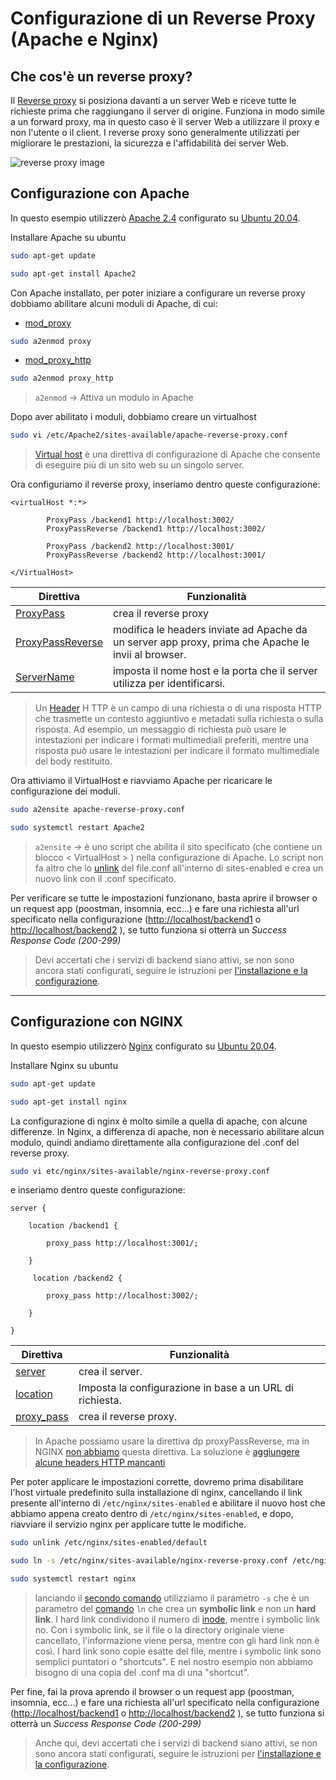 # Configurazione di un **Reverse Proxy** (Apache e Nginx)

## Che cos'è un reverse proxy?

Il [Reverse proxy](https://httpd.Apache.org/docs/2.4/howto/reverse_proxy.html)  si posiziona davanti a un server Web e riceve tutte le richieste prima che raggiungano il server di origine. Funziona in modo simile a un forward proxy, ma in questo caso è il server Web a utilizzare il proxy e non l'utente o il client. I reverse proxy sono generalmente utilizzati per migliorare le prestazioni, la sicurezza e l'affidabilità dei server Web.

![reverse proxy image](https://www.asustor.com/images/admv2/reverse_proxy/revise_proxy_1)

## Configurazione con **Apache**

In questo esempio utilizzerò [Apache 2.4](https://httpd.Apache.org/download.cgi#Apache24) configurato su [Ubuntu 20.04](https://ubuntu.com/download).

Installare Apache su ubuntu

```sh
sudo apt-get update
```

```sh
sudo apt-get install Apache2
```

 Con Apache installato, per poter iniziare a configurare un reverse proxy dobbiamo abilitare alcuni moduli di Apache, di cui:

- [mod_proxy](https://httpd.Apache.org/docs/2.4/mod/mod_proxy.html)

```sh
sudo a2enmod proxy
```

- [mod_proxy_http](https://httpd.Apache.org/docs/2.4/mod/mod_proxy_http.html)

```sh
sudo a2enmod proxy_http
```

> `a2enmod` → Attiva un modulo in Apache

Dopo aver abilitato i moduli, dobbiamo creare un virtualhost

```sh
sudo vi /etc/Apache2/sites-available/apache-reverse-proxy.conf
```

> [Virtual host](https://httpd.Apache.org/docs/2.4/mod/core.html#virtualhost) è una direttiva di configurazione di Apache che consente di eseguire più di un sito web su un singolo server.

Ora configuriamo il reverse proxy, inseriamo dentro queste configurazione:

``` Apacheconf
<virtualHost *:*>

        ProxyPass /backend1 http://localhost:3002/
        ProxyPassReverse /backend1 http://localhost:3002/

        ProxyPass /backend2 http://localhost:3001/
        ProxyPassReverse /backend2 http://localhost:3001/

</VirtualHost>
```

| Direttiva | Funzionalità |
| ------ | ------ |
| [ProxyPass](https://httpd.Apache.org/docs/2.4/mod/mod_proxy.html#proxypass) |crea il reverse proxy  |
| [ProxyPassReverse](https://httpd.Apache.org/docs/2.4/mod/mod_proxy.html#proxypassreverse) | modifica le headers inviate ad Apache da un server app proxy, prima che Apache le invii al browser.|
|[ServerName](https://httpd.Apache.org/docs/2.4/mod/core.html#servername)| imposta il nome host e la porta che il server utilizza per identificarsi.

> Un [Header](https://developer.mozilla.org/en-US/docs/Glossary/HTTP_header) H  TTP è un campo di una richiesta o di una risposta HTTP che trasmette un contesto aggiuntivo e metadati sulla richiesta o sulla risposta. Ad esempio, un messaggio di richiesta può usare le intestazioni per indicare i formati multimediali preferiti, mentre una risposta può usare le intestazioni per indicare il formato multimediale del body restituito.

Ora attiviamo il VirtualHost e riavviamo Apache per ricaricare le configurazione dei moduli.

```sh
sudo a2ensite apache-reverse-proxy.conf
```

```sh
sudo systemctl restart Apache2
```

> `a2ensite` → è uno script che abilita il sito specificato (che contiene un blocco < VirtualHost > ) nella configurazione di Apache. Lo script non fa altro che lo [unlink](https://man7.org/linux/man-pages/man2/unlink.2.html#:~:text=DESCRIPTION%20top,is%20made%20available%20for%20reuse.) del file.conf all'interno di sites-enabled e crea un nuovo link con il .conf specificato.

Per verificare se tutte le impostazioni funzionano, basta aprire il browser o un request app (poostman, insomnia, ecc...) e fare una richiesta all'url specificato nella configurazione ([http://localhost/backend1](http://localhost/backend1) o [http://localhost/backend2](http://localhost/backend2) ), se tutto funziona si otterrà un *Success Response Code (200-299)*

>Devi accertati che i servizi di backend siano attivi, se non sono ancora stati configurati, seguire le istruzioni per [l'installazione e la configurazione](/server/README.md).

---

## Configurazione con **NGINX**

In questo esempio utilizzerò [Nginx](https://www.nginx.com/resources/wiki/start/topics/tutorials/install/) configurato su [Ubuntu 20.04](https://ubuntu.com/download).

Installare Nginx su ubuntu

```sh
sudo apt-get update
```

```sh
sudo apt-get install nginx
```

La configurazione di nginx è molto simile a quella di apache, con alcune differenze.
In Nginx, a differenza di apache, non è necessario abilitare alcun modulo, quindi andiamo direttamente alla configurazione del .conf del reverse proxy.

```sh
sudo vi etc/nginx/sites-available/nginx-reverse-proxy.conf
```

e inseriamo dentro queste configurazione:

```nginx
server {

    location /backend1 {

        proxy_pass http://localhost:3001/;

    }

     location /backend2 {

        proxy_pass http://localhost:3002/;

    }

}
```

| Direttiva | Funzionalità |
| ------ | ------ |
| [server](https://nginx.org/en/docs/http/ngx_http_core_module.html#server) |crea il server. |
|[location](https://nginx.org/en/docs/http/ngx_http_core_module.html#location)| Imposta la configurazione in base a un URL di richiesta.
| [proxy_pass](https://nginx.org/en/docs/http/ngx_http_proxy_module.html#proxy_pass) |crea il reverse proxy.  |

>In Apache possiamo usare la direttiva dp proxyPassReverse, ma in NGINX [non abbiamo](https://www.nginx.com/resources/wiki/start/topics/examples/likeapache/) questa direttiva. La soluzione è [aggiungere alcune headers HTTP mancanti](https://nginx.org/en/docs/http/ngx_http_proxy_module.html#proxy_set_header)

Per poter applicare le impostazioni corrette, dovremo prima disabilitare l'host virtuale predefinito sulla installazione di nginx, cancellando il link presente all'interno di `/etc/nginx/sites-enabled` e abilitare il nuovo host che abbiamo appena creato dentro di `/etc/nginx/sites-enabled`, e dopo, riavviare il servizio nginx per applicare tutte le modifiche.

```sh
sudo unlink /etc/nginx/sites-enabled/default
```

```sh
sudo ln -s /etc/nginx/sites-available/nginx-reverse-proxy.conf /etc/nginx/sites-enabled/nginx-reverse-proxy.conf
```

```sh
sudo systemctl restart nginx
```

>lanciando il [secondo comando](https://explainshell.com/explain?cmd=sudo+ln+-s+%2Fetc%2Fnginx%2Fsites-available%2Freverse-proxy.conf+%2Fetc%2Fnginx%2Fsites-enabled%2Freverse-proxy.conf) utilizziamo il parametro `-s` che è un parametro del [comando](https://man7.org/linux/man-pages/man1/ln.1.html) `ln` che crea un  **symbolic link** e non un **hard link**. I hard link condividono il numero di [inode](https://it.siteground.com/kb/cose-un-inode/), mentre i  symbolic link no. Con i  symbolic link, se il file o la directory originale viene cancellato, l'informazione viene persa, mentre con gli hard link non è così. I hard link sono copie esatte del file, mentre i  symbolic link sono semplici puntatori o "shortcuts". E nel nostro esempio non abbiamo bisogno di una copia del .conf ma di una "shortcut".

Per fine, fai la prova aprendo il browser o un request app (poostman, insomnia, ecc...) e fare una richiesta all'url specificato nella configurazione ([http://localhost/backend1](http://localhost/backend1) o [http://localhost/backend2](http://localhost/backend2) ), se tutto funziona si otterrà un *Success Response Code (200-299)*

>Anche qui, devi accertati che i servizi di backend siano attivi, se non sono ancora stati configurati, seguire le istruzioni per [l'installazione e la configurazione](/server/README.md).
